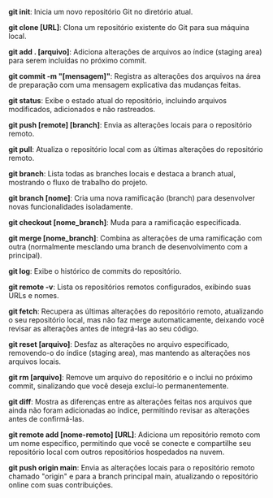 **git init**: Inicia um novo repositório Git no diretório atual.<br>

**git clone [URL]**: Clona um repositório existente do Git para sua máquina local.<br>

**git add . [arquivo]**: Adiciona alterações de arquivos ao índice (staging area) para serem incluídas no próximo commit.<br>

**git commit -m "[mensagem]"**: Registra as alterações dos arquivos na área de preparação com uma mensagem explicativa das mudanças feitas.<br>

**git status**: Exibe o estado atual do repositório, incluindo arquivos modificados, adicionados e não rastreados.<br>

**git push [remote] [branch]**: Envia as alterações locais para o repositório remoto.<br>

**git pull**: Atualiza o repositório local com as últimas alterações do repositório remoto.<br>

**git branch**: Lista todas as branches locais e destaca a branch atual, mostrando o fluxo de trabalho do projeto.<br>

**git branch [nome]**: Cria uma nova ramificação (branch) para desenvolver novas funcionalidades isoladamente.<br>

**git checkout [nome_branch]**: Muda para a ramificação especificada.<br>

**git merge [nome_branch]**: Combina as alterações de uma ramificação com outra (normalmente mesclando uma branch de desenvolvimento com a principal).<br>

**git log**: Exibe o histórico de commits do repositório.<br>

**git remote -v**: Lista os repositórios remotos configurados, exibindo suas URLs e nomes.<br>

**git fetch**: Recupera as últimas alterações do repositório remoto, atualizando o seu repositório local, mas não faz merge automaticamente, deixando você revisar as alterações antes de integrá-las ao seu código.<br>

**git reset [arquivo]**: Desfaz as alterações no arquivo especificado, removendo-o do índice (staging area), mas mantendo as alterações nos arquivos locais.<br>

**git rm [arquivo]**: Remove um arquivo do repositório e o inclui no próximo commit, sinalizando que você deseja excluí-lo permanentemente.<br>

**git diff**: Mostra as diferenças entre as alterações feitas nos arquivos que ainda não foram adicionadas ao índice, permitindo revisar as alterações antes de confirmá-las.<br>

**git remote add [nome-remoto] [URL]**: Adiciona um repositório remoto com um nome específico, permitindo que você se conecte e compartilhe seu repositório local com outros repositórios hospedados na nuvem.<br>

**git push origin main**: Envia as alterações locais para o repositório remoto chamado "origin" e para a branch principal main, atualizando o repositório online com suas contribuições.<br>
